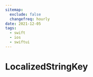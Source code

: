 ```yaml
---
sitemap:
  exclude: false
  changefreq: hourly
date: 2021-12-05
tags:
  - swift
  - ios
  - swiftui
---
```


# LocalizedStringKey
